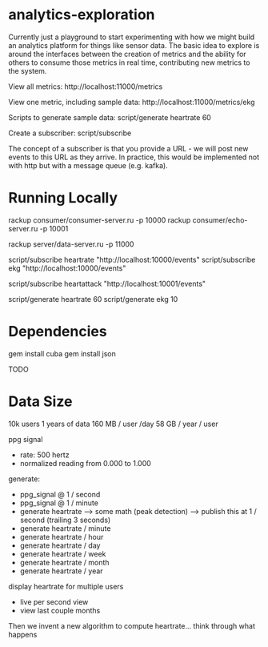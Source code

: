 analytics-exploration
=====================

Currently just a playground to start experimenting with how we might
build an analytics platform for things like sensor data. The basic
idea to explore is around the interfaces between the creation of
metrics and the ability for others to consume those metrics in real
time, contributing new metrics to the system.

View all metrics:
  http://localhost:11000/metrics

View one metric, including sample data:
  http://localhost:11000/metrics/ekg

Scripts to generate sample data:
  script/generate heartrate 60

Create a subscriber:
  script/subscribe

  The concept of a subscriber is that you provide a URL - we will post
  new events to this URL as they arrive. In practice, this would be
  implemented not with http but with a message queue (e.g. kafka).


Running Locally
===============

rackup consumer/consumer-server.ru -p 10000
rackup consumer/echo-server.ru -p 10001

rackup server/data-server.ru -p 11000

script/subscribe heartrate "http://localhost:10000/events"
script/subscribe ekg "http://localhost:10000/events"

script/subscribe heartattack "http://localhost:10001/events"

script/generate heartrate 60
script/generate ekg 10


Dependencies
============
gem install cuba
gem install json


TODO

Data Size
=========
10k users
1 years of data
160 MB / user /day
58 GB / year / user

ppg signal
  - rate: 500 hertz
  - normalized reading from 0.000 to 1.000

generate:
  - ppg_signal @ 1 / second
  - ppg_signal @ 1 / minute
  - generate heartrate
     --> some math (peak detection)
     --> publish this at 1 / second (trailing 3 seconds)
  - generate heartrate / minute
  - generate heartrate / hour
  - generate heartrate / day
  - generate heartrate / week
  - generate heartrate / month
  - generate heartrate / year

display heartrate for multiple users
  - live per second view
  - view last couple months


Then we invent a new algorithm to compute heartrate... think through
what happens



